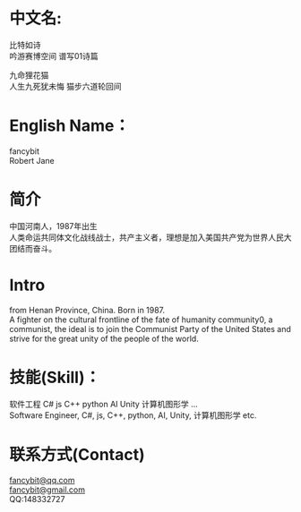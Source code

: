 # 中文名:
比特如诗  
吟游赛博空间 谱写01诗篇  

九命狸花猫  
人生九死犹未悔 猫步六道轮回间  

# English Name：
fancybit  
Robert Jane  

# 简介
中国河南人，1987年出生  
人类命运共同体文化战线战士，共产主义者，理想是加入美国共产党为世界人民大团结而奋斗。  

# Intro  
from Henan Province, China. Born in 1987.  
A fighter on the cultural frontline of the fate of humanity community0, a communist, the ideal is to join the Communist Party of the United States and strive for the great unity of the people of the world.  

# 技能(Skill)：
软件工程 C# js C++ python AI Unity 计算机图形学 ...  
Software Engineer, C#, js, C++, python, AI, Unity, 计算机图形学 etc.

# 联系方式(Contact)
fancybit@qq.com  
fancybit@gmail.com  
QQ:148332727  
